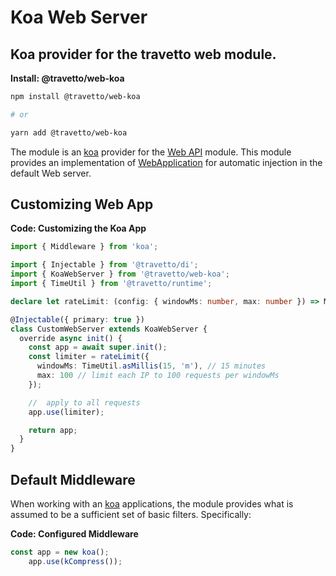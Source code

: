<!-- This file was generated by @travetto/doc and should not be modified directly -->
<!-- Please modify https://github.com/travetto/travetto/tree/main/module/web-koa/DOC.tsx and execute "npx trv doc" to rebuild -->
# Koa Web Server

## Koa provider for the travetto web module.

**Install: @travetto/web-koa**
```bash
npm install @travetto/web-koa

# or

yarn add @travetto/web-koa
```

The module is an [koa](https://koajs.com/) provider for the [Web API](https://github.com/travetto/travetto/tree/main/module/web#readme "Declarative api for Web Applications with support for the dependency injection.") module.  This module provides an implementation of [WebApplication](https://github.com/travetto/travetto/tree/main/module/web/src/application/app.ts#L19) for automatic injection in the default Web server.

## Customizing Web App

**Code: Customizing the Koa App**
```typescript
import { Middleware } from 'koa';

import { Injectable } from '@travetto/di';
import { KoaWebServer } from '@travetto/web-koa';
import { TimeUtil } from '@travetto/runtime';

declare let rateLimit: (config: { windowMs: number, max: number }) => Middleware;

@Injectable({ primary: true })
class CustomWebServer extends KoaWebServer {
  override async init() {
    const app = await super.init();
    const limiter = rateLimit({
      windowMs: TimeUtil.asMillis(15, 'm'), // 15 minutes
      max: 100 // limit each IP to 100 requests per windowMs
    });

    //  apply to all requests
    app.use(limiter);

    return app;
  }
}
```

## Default Middleware
When working with an [koa](https://koajs.com/) applications, the module provides what is assumed to be a sufficient set of basic filters. Specifically:

**Code: Configured Middleware**
```typescript
const app = new koa();
    app.use(kCompress());
```
